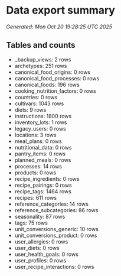 # Data export summary
_Generated: Mon Oct 20 19:28:25 UTC 2025_

## Tables and counts
- _backup_views: 2 rows
- archetypes: 251 rows
- canonical_food_origins: 0 rows
- canonical_food_processes: 0 rows
- canonical_foods: 196 rows
- cooking_nutrition_factors: 0 rows
- countries: 0 rows
- cultivars: 1043 rows
- diets: 9 rows
- instructions: 1800 rows
- inventory_lots: 1 rows
- legacy_users: 0 rows
- locations: 3 rows
- meal_plans: 0 rows
- nutritional_data: 0 rows
- pantry_items: 0 rows
- planned_meals: 0 rows
- processes: 14 rows
- products: 0 rows
- recipe_ingredients: 0 rows
- recipe_pairings: 0 rows
- recipe_tags: 1464 rows
- recipes: 611 rows
- reference_categories: 14 rows
- reference_subcategories: 86 rows
- seasonality: 87 rows
- tags: 75 rows
- unit_conversions_generic: 10 rows
- unit_conversions_product: 0 rows
- user_allergies: 0 rows
- user_diets: 0 rows
- user_health_goals: 0 rows
- user_profiles: 0 rows
- user_recipe_interactions: 0 rows
